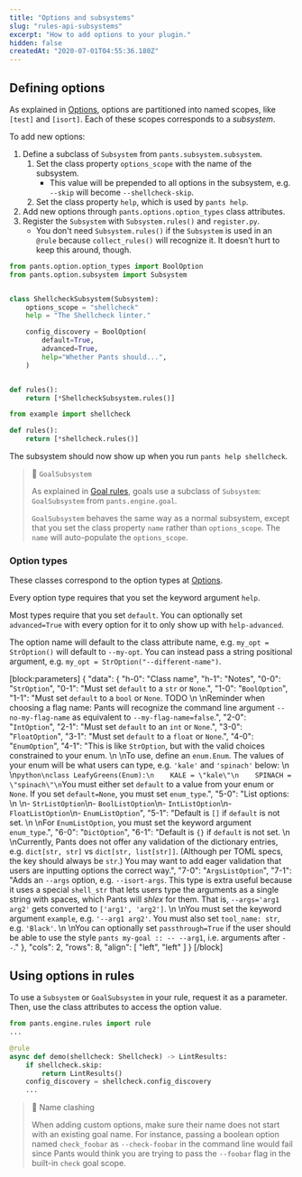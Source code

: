 ```yaml
---
title: "Options and subsystems"
slug: "rules-api-subsystems"
excerpt: "How to add options to your plugin."
hidden: false
createdAt: "2020-07-01T04:55:36.180Z"
---
```


## Defining options

As explained in [Options](doc:options), options are partitioned into named scopes, like `[test]` and `[isort]`. Each of these scopes corresponds to a _subsystem_.

To add new options:

1. Define a subclass of `Subsystem` from `pants.subsystem.subsystem`.
   1. Set the class property `options_scope` with the name of the subsystem.
      - This value will be prepended to all options in the subsystem, e.g. `--skip` will become `--shellcheck-skip`.
   2. Set the class property `help`, which is used by `pants help`.
2. Add new options through `pants.options.option_types` class attributes.
3. Register the `Subsystem` with `Subsystem.rules()` and `register.py`.
   - You don't need `Subsystem.rules()` if the `Subsystem` is used in an `@rule` because `collect_rules()` will recognize it. It doesn't hurt to keep this around, though.

```python pants-plugins/example/shellcheck.py
from pants.option.option_types import BoolOption
from pants.option.subsystem import Subsystem


class ShellcheckSubsystem(Subsystem):
    options_scope = "shellcheck"
    help = "The Shellcheck linter."

    config_discovery = BoolOption(
        default=True,
        advanced=True,
        help="Whether Pants should...",
    )


def rules():
    return [*ShellcheckSubsystem.rules()]
```

```python pants-plugins/example/register.py
from example import shellcheck

def rules():
    return [*shellcheck.rules()]
```

The subsystem should now show up when you run `pants help shellcheck`.

> 📘 `GoalSubsystem`
>
> As explained in [Goal rules](doc:rules-api-goal-rules), goals use a subclass of `Subsystem`: `GoalSubsystem` from `pants.engine.goal`.
>
> `GoalSubsystem` behaves the same way as a normal subsystem, except that you set the class property `name` rather than `options_scope`. The `name` will auto-populate the `options_scope`.

### Option types

These classes correspond to the option types at [Options](doc:options).

Every option type requires that you set the keyword argument `help`.

Most types require that you set `default`. You can optionally set `advanced=True` with every option
for it to only show up with `help-advanced`.

The option name will default to the class attribute name, e.g. `my_opt = StrOption()` will default to `--my-opt`.
You can instead pass a string positional argument, e.g. `my_opt = StrOption("--different-name")`.

[block:parameters]
{
"data": {
"h-0": "Class name",
"h-1": "Notes",
"0-0": "`StrOption`",
"0-1": "Must set `default` to a `str` or `None`.",
"1-0": "`BoolOption`",
"1-1": "Must set `default` to a `bool` or `None`. TODO \n \nReminder when choosing a flag name: Pants will recognize the command line argument `--no-my-flag-name` as equivalent to `--my-flag-name=false`.",
"2-0": "`IntOption`",
"2-1": "Must set `default` to an `int` or `None`.",
"3-0": "`FloatOption`",
"3-1": "Must set `default` to a `float` or `None`.",
"4-0": "`EnumOption`",
"4-1": "This is like `StrOption`, but with the valid choices constrained to your enum. \n \nTo use, define an `enum.Enum`. The values of your enum will be what users can type, e.g. `'kale'` and `'spinach'` below: \n \n`python\nclass LeafyGreens(Enum):\n    KALE = \"kale\"\n    SPINACH = \"spinach\"\n`You must either set `default` to a value from your enum or `None`. If you set `default=None`, you must set `enum_type`.",
"5-0": "List options: \n \n- `StrListOption`\n- `BoolListOption`\n- `IntListOption`\n- `FloatListOption`\n- `EnumListOption`",
"5-1": "Default is `[]` if `default` is not set. \n \nFor `EnumListOption`, you must set the keyword argument `enum_type`.",
"6-0": "`DictOption`",
"6-1": "Default is `{}` if `default` is not set. \n \nCurrently, Pants does not offer any validation of the dictionary entries, e.g. `dict[str, str]` vs `dict[str, list[str]]`. (Although per TOML specs, the key should always be `str`.) You may want to add eager validation that users are inputting options the correct way.",
"7-0": "`ArgsListOption`",
"7-1": "Adds an `--args` option, e.g. `--isort-args`. This type is extra useful because it uses a special `shell_str` that lets users type the arguments as a single string with spaces, which Pants will _shlex_ for them. That is, `--args='arg1 arg2'` gets converted to `['arg1', 'arg2']`. \n \nYou must set the keyword argument `example`, e.g. `'--arg1 arg2'`. You must also set `tool_name: str`, e.g. `'Black'`. \n \nYou can optionally set `passthrough=True` if the user should be able to use the style `pants my-goal :: -- --arg1`, i.e. arguments after `--`."
},
"cols": 2,
"rows": 8,
"align": [
"left",
"left"
]
}
[/block]

## Using options in rules

To use a `Subsystem` or `GoalSubsystem` in your rule, request it as a parameter. Then, use the class attributes to access the option value.

```python
from pants.engine.rules import rule
...

@rule
async def demo(shellcheck: Shellcheck) -> LintResults:
    if shellcheck.skip:
        return LintResults()
    config_discovery = shellcheck.config_discovery
    ...
```

> 📘 Name clashing
>
> When adding custom options, make sure their name does not start with an existing goal name. For instance, passing a boolean option named `check_foobar` as `--check-foobar` in the command line would fail since Pants would think you are trying to pass the `--foobar` flag in the built-in `check` goal scope.
